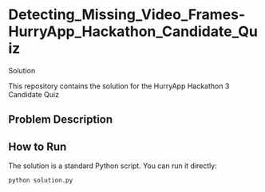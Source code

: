 # Detecting_Missing_Video_Frames-HurryApp_Hackathon_Candidate_Quiz
Solution 

This repository contains the solution for the HurryApp Hackathon 3 Candidate Quiz

## Problem Description


## How to Run

The solution is a standard Python script. You can run it directly:

```bash
python solution.py

